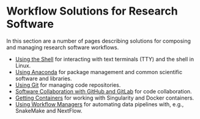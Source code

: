 # Workflow Solutions for Research Software

In this section are a number of pages describing solutions for composing and managing research software workflows.

- [Using the Shell](shell.md) for interacting with text terminals (TTY) and the shell in Linux.
- [Using Anaconda](using_anaconda.md) for package management and common scientific software and libraries.
- [Using Git](git.md) for managing code repositories.
- [Software Collaboration with GitHub and GitLab](getting_software_with_git.md) for code collaboration.
- [Getting Containers](getting_containers.md) for working with Singularity and Docker containers.
- [Using Workflow Managers](using_workflow_managers.md) for automating data pipelines with, e.g., SnakeMake and NextFlow.
